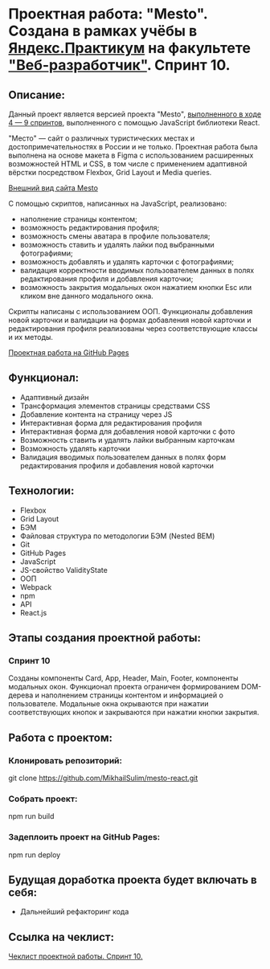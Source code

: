 # Проектная работа: "Mesto". Создана в рамках учёбы в [Яндекс.Практикум](https://practicum.yandex.ru) на факультете ["Веб-разработчик"](https://practicum.yandex.ru/web/). Спринт 10.

## Описание:
Данный проект является версией проекта "Mesto", [выполненного в ходе 4 — 9 спринтов](https://github.com/MikhailSulim/mesto), выполненного с помощью JavaScript библиотеки React.

"Место" — сайт о различных туристических местах и достопримечательностях в России и не только. Проектная работа была выполнена на основе макета в Figma с использованием расширенных возможностей HTML и CSS, в том числе с применением адаптивной вёрстки посредством Flexbox, Grid Layout и Media queries.

[Внешний вид сайта Mesto](/readme_img.png)

С помощью скриптов, написанных на JavaScript, реализовано:
- наполнение страницы контентом;
- возможность редактирования профиля;
- возможность смены аватара в профиле пользователя;
- возможность ставить и удалять лайки под выбранными фотографиями;
- возможность добавлять и удалять карточки с фотографиями;
- валидация корректности вводимых пользователем данных в полях редактирования профиля и добавления карточки;
- возможность закрытия модальных окон нажатием кнопки Esc или кликом вне данного модального окна.

Скрипты написаны с использованием ООП. Функционалы добавления новой карточки и валидации на формах добавления новой карточки и редактирования профиля реализованы через соответствующие классы и их методы.

[Проектная работа на GitHub Pages](https://mikhailsulim.github.io/mesto-react/index.html)

## Функционал:

- Адаптивный дизайн
- Трансформация элементов страницы средствами CSS
- Добавление контента на страницу через JS
- Интерактивная форма для редактирования профиля
- Интерактивная форма для добавления новой карточки с фото
- Возможность ставить и удалять лайки выбранным карточкам
- Возможность удалять карточки
- Валидация вводимых пользователем данных в полях форм редактирования профиля и добавления новой карточки

## Технологии:

- Flexbox
- Grid Layout
- БЭМ
- Файловая структура по методологии БЭМ (Nested BEM)
- Git
- GitHub Pages
- JavaScript
- JS-свойство ValidityState
- ООП
- Webpack
- npm
- API
- React.js

## Этапы создания проектной работы:
### Спринт 10
Созданы компоненты Card, App, Header, Main, Footer, компоненты модальных окон.
Функционал проекта ограничен формированием DOM-дерева и наполнением страницы контентом и информацией о пользователе. Модальные окна окрываются при нажатии соответствующих кнопок и закрываются при нажатии кнопки закрытия.  


## Работа с проектом:
### Клонировать репозиторий:

git clone https://github.com/MikhailSulim/mesto-react.git

### Собрать проект:

npm run build

### Задеплоить проект на GitHub Pages:

npm run deploy


## Будущая доработка проекта будет включать в себя:

- Дальнейший рефакторинг кода

## Ссылка на чеклист:

[Чеклист проектной работы. Спринт 10.](https://code.s3.yandex.net/web-developer/checklists-pdf/new-program/checklist-10.pdf)

